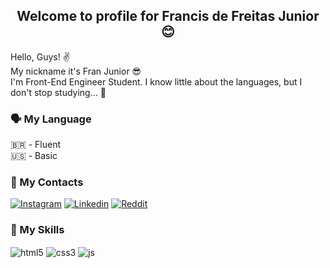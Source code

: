 ## <center>Welcome to profile for **Francis de Freitas Junior** 😊</center>

Hello, Guys! ✌️   
My nickname it's Fran Junior 😎  
I'm Front-End Engineer Student. I know little about the languages, but I don't stop studying... 🥹

### 🗣️ My Language   
🇧🇷 - Fluent  
🇺🇸 - Basic

### 📱 My Contacts  
 [![Instagram](https://img.shields.io/badge/Instagram-E4405F?style=for-the-badge&logo=instagram&logoColor=white)](https://www.instagram.com/fran___junior/)
 [![Linkedin](https://img.shields.io/badge/LinkedIn-0077B5?style=for-the-badge&logo=linkedin&logoColor=white)](https://www.linkedin.com/in/francis-de-freitas-junior-924806140/)
 [![Reddit](https://img.shields.io/badge/Reddit-FF4500?style=for-the-badge&logo=reddit&logoColor=white)](https://www.reddit.com/user/Fran___Junior)  

### 🚀 My Skills
<div style="display: inline_block">
    <img align="center" alt="html5" src="https://img.shields.io/badge/HTML5-E34F26?style=for-the-badge&logo=html5&logoColor=white">
    <img align="center" alt="css3" src="https://img.shields.io/badge/CSS3-1572B6?style=for-the-badge&logo=css3&logoColor=white">
    <img align="center" alt="js" src="https://img.shields.io/badge/JavaScript-F7DF1E?style=for-the-badge&logo=javascript&logoColor=black">
</div></br>
